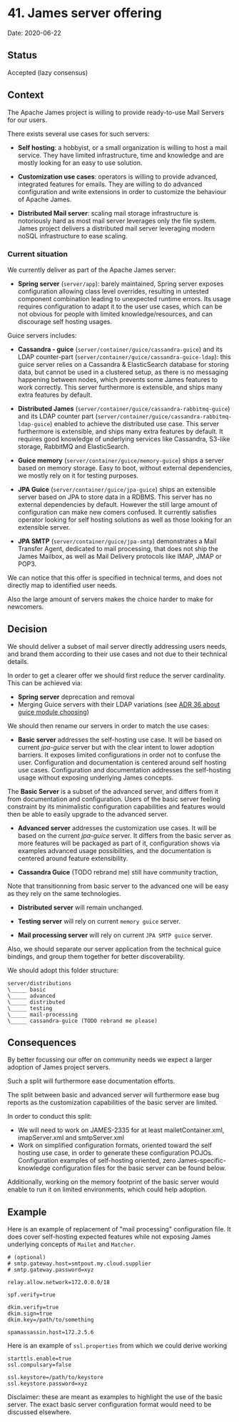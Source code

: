 # 41. James server offering

Date: 2020-06-22

## Status

Accepted (lazy consensus)

## Context

The Apache James project is willing to provide ready-to-use Mail Servers for our users.

There exists several use cases for such servers:

 - **Self hosting**: a hobbyist, or a small organization is willing to host a mail service. They 
have limited infrastructure, time and knowledge and are mostly looking for an easy to use 
solution.

 - **Customization use cases**: operators is willing to provide advanced, integrated features
for emails. They are willing to do advanced configuration and write extensions in order to customize 
the behaviour of Apache James.

 - **Distributed Mail server**: scaling mail storage infrastructure is notoriously hard as most 
mail server leverages only the file system. James project delivers a distributed mail server 
leveraging modern noSQL infrastructure to ease scaling.

### Current situation

We currently deliver as part of the Apache James server:

 - **Spring server** (`server/app`): barely maintained, Spring server exposes configuration allowing 
class level overrides, resulting in untested component combination leading to unexpected runtime errors. 
Its usage requires configuration to adapt it to the user use cases, which can be 
not obvious for people with limited knowledge/resources, and can discourage self hosting usages.

Guice servers includes:

 - **Cassandra - guice** (`server/container/guice/cassandra-guice`) and its LDAP counter-part
(`server/container/guice/cassandra-guice-ldap`): this guice server relies on a Cassandra & ElasticSearch database
for storing data, but cannot be used in a clustered setup, as there is no messaging happening between nodes, which 
prevents some James features to work correctly. This server furthermore is extensible, and ships many extra features 
by default.

 - **Distributed James** (`server/container/guice/cassandra-rabbitmq-guice`) and its LDAP counter part
(`server/container/guice/cassandra-rabbitmq-ldap-guice`) enabled to achieve the distributed use case. This
server furthermore is extensible, and ships many extra features by default. It requires good knowledge of 
underlying services like Cassandra, S3-like storage, RabbitMQ and ElasticSearch.

 - **Guice memory** (`server/container/guice/memory-guice`) ships a server based on memory storage. Easy to boot, 
without external dependencies, we mostly rely on it for testing purposes.

 - **JPA Guice** (`server/container/guice/jpa-guice`) ships an extensible server based on JPA to store data in 
a RDBMS. This server has no external dependencies by default. However the still large amount of configuration 
can make new comers confused. It currently satisfies operator looking for self hosting solutions as well as 
those looking for an extensible server.

 - **JPA SMTP** (`server/container/guice/jpa-smtp`) demonstrates a Mail Transfer Agent, dedicated to mail
processing, that does not ship the James Mailbox, as well as Mail Delivery protocols like IMAP, JMAP or POP3.

We can notice that this offer is specified in technical terms, and does not directly map to identified user needs.

Also the large amount of servers makes the choice harder to make for newcomers.

## Decision

We should deliver a subset of mail server directly addressing users needs, and brand them according to their use cases
and not due to their technical details.

In order to get a clearer offer we should first reduce the server cardinality. This can be achieved via:

 - **Spring server** deprecation and removal
 - Merging Guice servers with their LDAP variations (see [ADR 36 about guice module choosing](0036-against-use-of-conditional-statements-in-guice-modules.md))

We should then rename our servers in order to match the use cases:

 - **Basic server** addresses the self-hosting use case. It will be based on current *jpa-guice* server but with the clear intent to 
lower adoption barriers. It exposes limited configurations in order not to confuse the user. Configuration and documentation is centered 
around self hosting use cases. Configuration and documentation addresses the self-hosting usage without exposing underlying James concepts.

The **Basic Server** is a subset of the advanced server, and differs from it from documentation and configuration. Users of the basic server feeling
constraint by its minimalistic configuration capabilities and features would then be able to easily upgrade to the advanced server.

 - **Advanced server** addresses the customization use cases. It will be based on the current *jpa-guice* server. It differs from the basic server
as more features will be packaged as part of it, configuration shows via examples advanced usage possibilities, and the documentation is centered 
around feature extensibility.

 - **Cassandra Guice** (TODO rebrand me) still have community traction, 

Note that transitionning from basic server to the advanced one will be easy as they rely on the same technologies.

 - **Distributed server** will remain unchanged.

 - **Testing server** will rely on current `memory guice` server.

 - **Mail processing server** will rely on current `JPA SMTP guice` server.

Also, we should separate our server application from the technical guice bindings, and group them together for better discoverability.

We should adopt this folder structure:

```
server/distributions
\_____ basic
\_____ advanced
\_____ distributed
\_____ testing
\_____ mail-processing
\_____ cassandra-guice (TODO rebrand me please)
```

## Consequences

By better focussing our offer on community needs we expect a larger adoption of James project servers.

Such a split will furthermore ease documentation efforts.

The split between basic and advanced server will furthermore ease bug reports as the customization capabilities of the basic server are limited.

In order to conduct this split:

 - We will need to work on JAMES-2335 for at least mailetContainer.xml, imapServer.xml and smtpServer.xml
 - Work on simplified configuration formats, oriented toward the self hosting use case, in order to generate these configuration POJOs. Configuration
examples of self-hosting oriented, zero James-specific-knowledge configuration files for the basic server can be found below.

Additionally, working on the memory footprint of the basic server would enable to run it on limited environments, which could help adoption.

## Example

Here is an example of replacement of "mail processing" configuration file. It does cover self-hosting expected features while not 
exposing James underlying concepts of `Mailet` and `Matcher`.

```
# (optional)
# smtp.gateway.host=smtpout.my.cloud.supplier
# smtp.gateway.password=xyz

relay.allow.network=172.0.0.0/18

spf.verify=true

dkim.verify=true
dkim.sign=true
dkim.key=/path/to/something

spamassassin.host=172.2.5.6
```

Here is an example of `ssl.properties` from which we could derive working 

```
starttls.enable=true
ssl.compulsary=false

ssl.keystore=/path/to/keystore
ssl.keystore.password=xyz
```

Disclaimer: these are meant as examples to highlight the use of the basic server. The
exact basic server configuration format would need to be discussed elsewhere.
